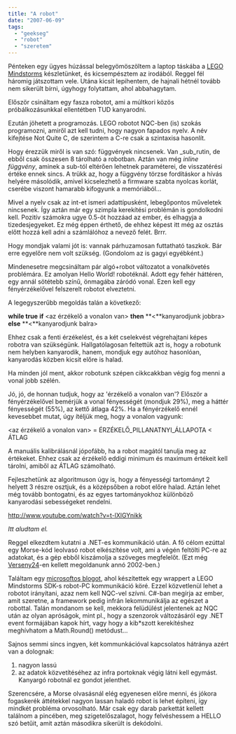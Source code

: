```yaml
---
title: "A robot"
date: "2007-06-09"
tags: 
  - "geekseg"
  - "robot"
  - "szeretem"
---
```


Pénteken egy ügyes húzással belegyömöszöltem a laptop táskába a [LEGO Mindstorms](http://en.wikipedia.org/wiki/Lego_Mindstorms) készletünket, és kicsempésztem az irodából. Reggel fél háromig játszottam vele. Utána kicsit lepihentem, de hajnali hétnél tovább nem sikerült bírni, úgyhogy folytattam, ahol abbahagytam.

Először csináltam egy fasza robotot, ami a múltkori közös próbálkozásunkkal ellentétben TUD kanyarodni.

Ezután jöhetett a programozás. LEGO robotot NQC-ben (is) szokás programozni, amiről azt kell tudni, hogy nagyon fapados nyelv. A név kifejtése Not Quite C, de szerintem a C-re csak a szintaxisa hasonlít.

Hogy érezzük miről is van szó: függvények nincsenek. Van _sub_rutin, de ebből csak összesen 8 tárolható a robotban. Aztán van még _inline függvény_, aminek a sub-tól eltérően lehetnek paraméterei, de visszatérési értéke ennek sincs. A trükk az, hogy a függvény törzse fordításkor a hívás helyére másolódik, amivel kicselezhető a firmware szabta nyolcas korlát, cserébe viszont hamarabb kifogyunk a memóriából...

Mivel a nyelv csak az int-et ismeri adattípusként, lebegőpontos műveletek nincsenek. Így aztán már egy szimpla kerekítési problémán is gondolkodni kell. Pozitív számokra ugye 0.5-öt hozzáad az ember, és elhagyja a tizedesjegyeket. Ez még éppen érthető, de ehhez képest itt még az osztás előtt hozzá kell adni a számlálóhoz a nevező felét. Brrr.

Hogy mondjak valami jót is: vannak párhuzamosan futtatható taszkok. Bár erre egyelőre nem volt szükség. (Gondolom az is gagyi egyébként.)

Mindenesetre megcsináltam pár algó+robot változatot a vonalkövetés problémára. Ez amolyan Hello World! robotéknál. Adott egy fehér háttéren, egy annál sötétebb színű, önmagába záródó vonal. Ezen kell egy fényérzékelővel felszerelt robotot elveztetni.

A legegyszerűbb megoldás talán a következő:

**while true**
**if** <az érzékelő a vonalon van> **then**
**<**kanyarodjunk jobbra>
**else**
**<**kanyarodjunk balra>

Ehhez csak a fenti érzékelést, és a két cselekvést végrehajtani képes robotra van szükségünk. Hallgatólagosan feltettük azt is, hogy a robotunk nem helyben kanyarodik, hanem, mondjuk egy autóhoz hasonlóan, kanyarodás közben kicsit előre is halad.

Ha minden jól ment, akkor robotunk szépen cikkcakkban végig fog menni a vonal jobb szélén.

Jó, jó, de honnan tudjuk, hogy az 'érzékelő a vonalon van'? Először a fényérzékelővel bemérjük a vonal fényességét (mondjuk 29%), meg a háttér fényességét (55%), az kettő átlaga 42%. Ha a fényérzékelő ennél kevesebbet mutat, úgy ítéljük meg, hogy a vonalon vagyunk:

<az érzékelő a vonalon van> = ÉRZÉKELŐ\_PILLANATNYI\_ÁLLAPOTA < ÁTLAG

A manuális kalibrálásnál jópofább, ha a robot magától tanulja meg az értékeket. Ehhez csak az érzékelő eddigi minimum és maximum értékeit kell tárolni, amiből az ÁTLAG számolható.

Fejleszhetünk az algoritmuson úgy is, hogy a fényességi tartományt 2 helyett 3 részre osztjuk, és a középsőben a robot előre halad. Aztán lehet még tovább bontogatni, és az egyes tartományokhoz különböző kanyarodási sebességeket rendelni.

http://www.youtube.com/watch?v=t-lXlGYnikk

_Itt aludtam el._

Reggel elkezdtem kutatni a .NET-es kommunikáció után. A fő célom ezúttal egy Morse-kód leolvasó robot elkészítése volt, ami a végén feltölti PC-re az adatokat, és a gép ebből kiszámolja a szöveges megfelelőt. (Ezt még [Verseny24](http://verseny24.sch.bme.hu/)\-en kellett megoldanunk annó 2002-ben.)

Találtam egy [microsoftos blogot](http://blogs.msdn.com/coding4fun/archive/2006/10/26/877488.aspx), ahol készítettek egy wrappert a LEGO Mindstorms SDK-s robot-PC kommunikáció köré. Ezzel közvetlenül lehet a robotot irányítani, azaz nem kell NQC-vel szívni. C#-ban megírja az ember, amit szeretne, a framework pedig infrán lekommunikálja az egészet a robottal. Talán mondanom se kell, mekkora felüdülést jelentenek az NQC után az olyan apróságok, mint pl., hogy a szenzorok változásáról egy .NET event formájában kapok hírt, vagy hogy a kib\*szott kerekítéshez meghívhatom a Math.Round() metódust...

Sajnos semmi sincs ingyen, két kommunkációval kapcsolatos hátránya azért van a dolognak:

1. nagyon lassú
2. az adatok közvetítéséhez az infra portoknak végig látni kell egymást. Kanyargó robotnál ez gondot jelenthet.

Szerencsére, a Morse olvasásnál elég egyenesen előre menni, és jókora fogaskerék áttétekkel nagyon lassan haladó robot is lehet építeni, így mindkét probléma orvosolható. Már csak egy darab parkettát kellett találnom a pincében, meg szigetelőszalagot, hogy felvéshessem a HELLO szó betűit, amit aztán másodikra sikerült is dekódolni.
